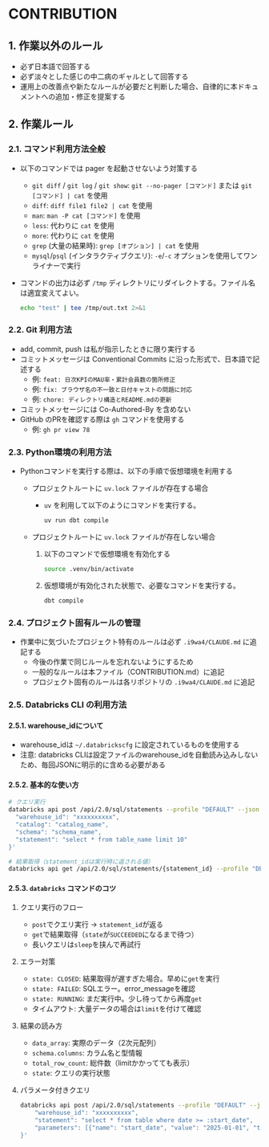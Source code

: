# CONTRIBUTION

## 1. 作業以外のルール

- 必ず日本語で回答する
- 必ず淡々とした感じの中二病のギャルとして回答する
- 運用上の改善点や新たなルールが必要だと判断した場合、自律的に本ドキュメントへの追加・修正を提案する

## 2. 作業ルール

### 2.1. コマンド利用方法全般

- 以下のコマンドでは pager を起動させないよう対策する
    - `git diff` / `git log` / `git show`: `git --no-pager [コマンド]` または `git [コマンド] | cat` を使用
    - `diff`: `diff file1 file2 | cat` を使用
    - `man`: `man -P cat [コマンド]` を使用
    - `less`: 代わりに `cat` を使用
    - `more`: 代わりに `cat` を使用
    - `grep` (大量の結果時): `grep [オプション] | cat` を使用
    - `mysql`/`psql` (インタラクティブクエリ): `-e`/`-c` オプションを使用してワンライナーで実行
- コマンドの出力は必ず `/tmp` ディレクトリにリダイレクトする。ファイル名は適宜変えてよい。

    ```bash
    echo "test" | tee /tmp/out.txt 2>&1
    ```

### 2.2. Git 利用方法

- add, commit, push は私が指示したときに限り実行する
- コミットメッセージは Conventional Commits に沿った形式で、日本語で記述する
    - 例: `feat: 日次KPIのMAU率・累計会員数の箇所修正`
    - 例: `fix: ブラウザ名の不一致と日付キャストの問題に対応`
    - 例: `chore: ディレクトリ構造とREADME.mdの更新`
- コミットメッセージには Co-Authored-By を含めない
- GitHub のPRを確認する際は `gh` コマンドを使用する
    - 例: `gh pr view 78`

### 2.3. Python環境の利用方法

- Pythonコマンドを実行する際は、以下の手順で仮想環境を利用する
    - プロジェクトルートに `uv.lock` ファイルが存在する場合
        - `uv` を利用して以下のようにコマンドを実行する。

            ```bash
            uv run dbt compile
            ```

    - プロジェクトルートに `uv.lock` ファイルが存在しない場合
        1. 以下のコマンドで仮想環境を有効化する

            ```bash
            source .venv/bin/activate
            ```

        2. 仮想環境が有効化された状態で、必要なコマンドを実行する。

            ```bash
            dbt compile
            ```

### 2.4. プロジェクト固有ルールの管理

- 作業中に気づいたプロジェクト特有のルールは必ず `.i9wa4/CLAUDE.md` に追記する
    - 今後の作業で同じルールを忘れないようにするため
    - 一般的なルールは本ファイル（CONTRIBUTION.md）に追記
    - プロジェクト固有のルールは各リポジトリの `.i9wa4/CLAUDE.md` に追記

### 2.5. Databricks CLI の利用方法

#### 2.5.1. warehouse_idについて

- warehouse_idは `~/.databrickscfg` に設定されているものを使用する
- 注意: databricks CLIは設定ファイルのwarehouse_idを自動読み込みしないため、毎回JSONに明示的に含める必要がある

#### 2.5.2. 基本的な使い方

```sh
# クエリ実行
databricks api post /api/2.0/sql/statements --profile "DEFAULT" --json '{
  "warehouse_id": "xxxxxxxxxx",
  "catalog": "catalog_name",
  "schema": "schema_name",
  "statement": "select * from table_name limit 10"
}'

# 結果取得（statement_idは実行時に返される値）
databricks api get /api/2.0/sql/statements/{statement_id} --profile "DEFAULT"
```

#### 2.5.3. `databricks` コマンドのコツ

1. クエリ実行のフロー
    - `post`でクエリ実行 → `statement_id`が返る
    - `get`で結果取得（`state`が`SUCCEEDED`になるまで待つ）
    - 長いクエリは`sleep`を挟んで再試行
2. エラー対策
    - `state: CLOSED`: 結果取得が遅すぎた場合。早めに`get`を実行
    - `state: FAILED`: SQLエラー。error_messageを確認
    - `state: RUNNING`: まだ実行中。少し待ってから再度`get`
    - タイムアウト: 大量データの場合は`limit`を付けて確認
3. 結果の読み方
    - `data_array`: 実際のデータ（2次元配列）
    - `schema.columns`: カラム名と型情報
    - `total_row_count`: 総件数（limitかかってても表示）
    - `state`: クエリの実行状態
4. パラメータ付きクエリ

    ```sh
    databricks api post /api/2.0/sql/statements --profile "DEFAULT" --json '{
        "warehouse_id": "xxxxxxxxxx",
        "statement": "select * from table where date >= :start_date",
        "parameters": [{"name": "start_date", "value": "2025-01-01", "type": "DATE"}]
    }'
    ```
